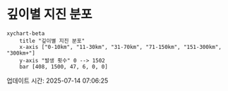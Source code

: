 # 깊이별 지진 분포

```mermaid
xychart-beta
    title "깊이별 지진 분포"
    x-axis ["0-10km", "11-30km", "31-70km", "71-150km", "151-300km", "300km+"]
    y-axis "발생 횟수" 0 --> 1502
    bar [408, 1500, 47, 6, 0, 0]
```

업데이트 시간: 2025-07-14 07:06:25
